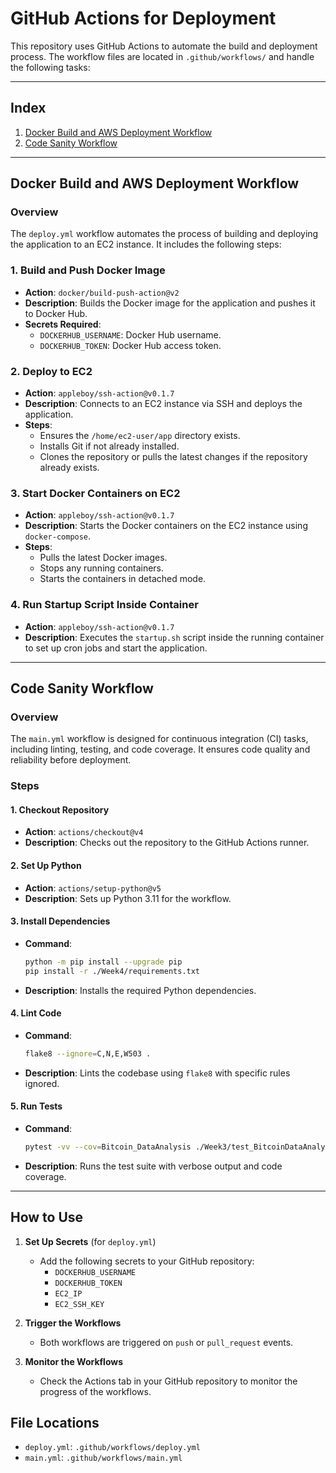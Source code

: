 # GitHub Actions for Deployment

This repository uses GitHub Actions to automate the build and deployment process. The workflow files are located in `.github/workflows/` and handle the following tasks:

---

## Index
1. [Docker Build and AWS Deployment Workflow](#docker-build-and-aws-deployment-workflow)
2. [Code Sanity Workflow](#code-sanity-workflow)

---

## Docker Build and AWS Deployment Workflow

### Overview
The `deploy.yml` workflow automates the process of building and deploying the application to an EC2 instance. It includes the following steps:

### 1. Build and Push Docker Image
- **Action**: `docker/build-push-action@v2`
- **Description**: Builds the Docker image for the application and pushes it to Docker Hub.
- **Secrets Required**:
  - `DOCKERHUB_USERNAME`: Docker Hub username.
  - `DOCKERHUB_TOKEN`: Docker Hub access token.

### 2. Deploy to EC2
- **Action**: `appleboy/ssh-action@v0.1.7`
- **Description**: Connects to an EC2 instance via SSH and deploys the application.
- **Steps**:
  - Ensures the `/home/ec2-user/app` directory exists.
  - Installs Git if not already installed.
  - Clones the repository or pulls the latest changes if the repository already exists.

### 3. Start Docker Containers on EC2
- **Action**: `appleboy/ssh-action@v0.1.7`
- **Description**: Starts the Docker containers on the EC2 instance using `docker-compose`.
- **Steps**:
  - Pulls the latest Docker images.
  - Stops any running containers.
  - Starts the containers in detached mode.

### 4. Run Startup Script Inside Container
- **Action**: `appleboy/ssh-action@v0.1.7`
- **Description**: Executes the `startup.sh` script inside the running container to set up cron jobs and start the application.

---

## Code Sanity Workflow

### Overview
The `main.yml` workflow is designed for continuous integration (CI) tasks, including linting, testing, and code coverage. It ensures code quality and reliability before deployment.

### Steps

#### 1. Checkout Repository
- **Action**: `actions/checkout@v4`
- **Description**: Checks out the repository to the GitHub Actions runner.

#### 2. Set Up Python
- **Action**: `actions/setup-python@v5`
- **Description**: Sets up Python 3.11 for the workflow.

#### 3. Install Dependencies
- **Command**:
  ```bash
  python -m pip install --upgrade pip
  pip install -r ./Week4/requirements.txt
  ```
- **Description**: Installs the required Python dependencies.

#### 4. Lint Code
- **Command**:
  ```bash
  flake8 --ignore=C,N,E,W503 .
  ```
- **Description**: Lints the codebase using `flake8` with specific rules ignored.

#### 5. Run Tests
- **Command**:
  ```bash
  pytest -vv --cov=Bitcoin_DataAnalysis ./Week3/test_BitcoinDataAnalysis.py
  ```
- **Description**: Runs the test suite with verbose output and code coverage.

---

## How to Use

1. **Set Up Secrets** (for `deploy.yml`)
   - Add the following secrets to your GitHub repository:
     - `DOCKERHUB_USERNAME`
     - `DOCKERHUB_TOKEN`
     - `EC2_IP`
     - `EC2_SSH_KEY`

2. **Trigger the Workflows**
   - Both workflows are triggered on `push` or `pull_request` events.

3. **Monitor the Workflows**
   - Check the Actions tab in your GitHub repository to monitor the progress of the workflows.

## File Locations
- `deploy.yml`: `.github/workflows/deploy.yml`
- `main.yml`: `.github/workflows/main.yml`